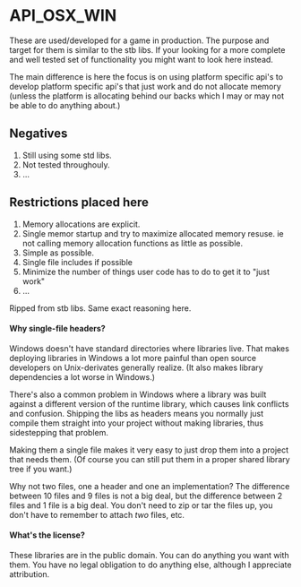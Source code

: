 # API_OSX_WIN

These are used/developed for a game in production.
The purpose and target for them is similar to the stb libs.
If your looking for a more complete and well tested set of functionality
you might want to look <link>here<link> instead.

The main difference is here the focus is on using platform specific api's
to develop platform specific api's that just work and do not allocate memory
(unless the platform is allocating behind our backs which I may or may not be 
able to do anything about.)

## Negatives
1. Still using some std libs.
2. Not tested throughouly.
3. ...

## Restrictions placed here

1. Memory allocations are explicit.
2. Single memor startup and try to maximize allocated memory resuse.
ie not calling memory allocation functions as little as possible.
3. Simple as possible.
4. Single file includes if possible
5. Minimize the number of things user code has to do to get it to "just work"
6. ...


Ripped from stb libs.  Same exact reasoning here.

#### Why single-file headers?

Windows doesn't have standard directories where libraries
live. That makes deploying libraries in Windows a lot more
painful than open source developers on Unix-derivates generally
realize. (It also makes library dependencies a lot worse in Windows.)

There's also a common problem in Windows where a library was built
against a different version of the runtime library, which causes
link conflicts and confusion. Shipping the libs as headers means
you normally just compile them straight into your project without
making libraries, thus sidestepping that problem.

Making them a single file makes it very easy to just
drop them into a project that needs them. (Of course you can
still put them in a proper shared library tree if you want.)

Why not two files, one a header and one an implementation?
The difference between 10 files and 9 files is not a big deal,
but the difference between 2 files and 1 file is a big deal.
You don't need to zip or tar the files up, you don't have to
remember to attach *two* files, etc.


#### What's the license?

These libraries are in the public domain. You can do anything you
want with them. You have no legal obligation
to do anything else, although I appreciate attribution.


